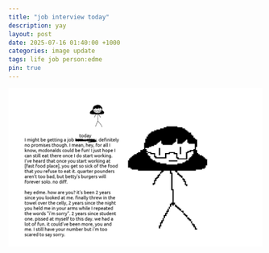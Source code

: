 ```yaml
---
title: "job interview today"
description: yay
layout: post
date: 2025-07-16 01:40:00 +1000
categories: image update
tags: life job person:edme
pin: true
---
```

!["please call me"](/assets/img/mcedme.png)